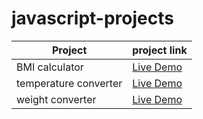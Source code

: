 # javascript-projects

| Project  | project link |
| ------------- | ------------- |
|BMI calculator| [Live Demo](https://codepen.io/leejongkai/pen/eYyEPoz) |
|temperature converter| [Live Demo](https://codepen.io/leejongkai/pen/rNpzqKe)|
|weight converter| [Live Demo](https://codepen.io/leejongkai/pen/vYpJVye) |
